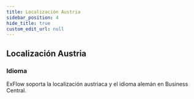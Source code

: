 ```yaml
---
title: Localización Austria
sidebar_position: 4
hide_title: true
custom_edit_url: null
---
```

## Localización Austria

### Idioma

ExFlow soporta la localización austriaca y el idioma alemán en Business Central.